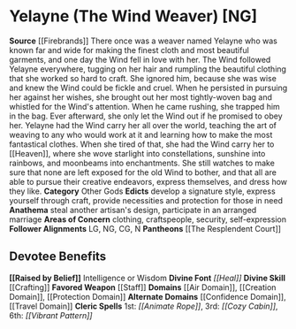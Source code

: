 ﻿---
ability:
- Intelligence
- Wisdom
ability_boost:
- Intelligence
- Wisdom
alignment: NG
deity:
- '[[DATABASE/deity/Yelayne|Yelayne]]'
- '[[DATABASE/deity/The Resplendent Court|TheResplendent Court]]'
deity_category: Other Gods
divine_font: Heal
domain:
- '[[DATABASE/domain/Air Domain|Air]]'
- '[[DATABASE/domain/Confidence Domain|Confidence]]'
- '[[DATABASE/domain/Creation Domain|Creation]]'
- '[[DATABASE/domain/Protection Domain|Protection]]'
- '[[DATABASE/domain/Toil Domain|Toil]]'
- '[[DATABASE/domain/Travel Domain|Travel]]'
favored_weapon: '[[DATABASE/weapon/Staff|Staff]]'
follower_alignment:
- LG
- NG
- N
- CG
id: '268'
name: Yelayne
rarity: Common
skill:
- '[[DATABASE/skill/Crafting|Crafting]]'
source: '[[DATABASE/source/Firebrands|Firebrands]]'
trait: null
type: Deity

---
# Yelayne (The Wind Weaver) [NG]

**Source** [[Firebrands]]
There once was a weaver named Yelayne who was known far and wide for making the finest cloth and most beautiful garments, and one day the Wind fell in love with her. The Wind followed Yelayne everywhere, tugging on her hair and rumpling the beautiful clothing that she worked so hard to craft. She ignored him, because she was wise and knew the Wind could be fickle and cruel. When he persisted in pursuing her against her wishes, she brought out her most tightly-woven bag and whistled for the Wind's attention. When he came rushing, she trapped him in the bag. Ever afterward, she only let the Wind out if he promised to obey her. Yelayne had the Wind carry her all over the world, teaching the art of weaving to any who would work at it and learning how to make the most fantastical clothes. When she tired of that, she had the Wind carry her to [[Heaven]], where she wove starlight into constellations, sunshine into rainbows, and moonbeams into enchantments. She still watches to make sure that none are left exposed for the old Wind to bother, and that all are able to pursue their creative endeavors, express themselves, and dress how they like.
**Category** Other Gods
**Edicts** develop a signature style, express yourself through craft, provide necessities and protection for those in need
**Anathema** steal another artisan's design, participate in an arranged marriage
**Areas of Concern** clothing, craftspeople, security, self-expression
**Follower Alignments** LG, NG, CG, N
**Pantheons** [[The Resplendent Court]]

## Devotee Benefits

**[[Raised by Belief]]** Intelligence or Wisdom
**Divine Font** _[[Heal]]_
**Divine Skill** [[Crafting]]
**Favored Weapon** [[Staff]]
**Domains** [[Air Domain]], [[Creation Domain]], [[Protection Domain]]
**Alternate Domains** [[Confidence Domain]], [[Travel Domain]]
**Cleric Spells** 1st: _[[Animate Rope]]_, 3rd: _[[Cozy Cabin]]_, 6th: _[[Vibrant Pattern]]_